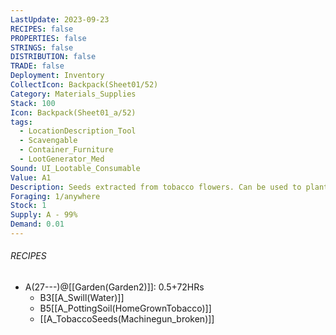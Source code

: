 ```yaml
---
LastUpdate: 2023-09-23
RECIPES: false
PROPERTIES: false
STRINGS: false
DISTRIBUTION: false
TRADE: false
Deployment: Inventory
CollectIcon: Backpack(Sheet01/52)
Category: Materials_Supplies
Stack: 100
Icon: Backpack(Sheet01_a/52)
tags:
  - LocationDescription_Tool
  - Scavengable
  - Container_Furniture
  - LootGenerator_Med
Sound: UI_Lootable_Consumable
Value: A1
Description: Seeds extracted from tobacco flowers. Can be used to plant tobacco or can be ground down for oil.
Foraging: 1/anywhere
Stock: 1
Supply: A - 99%
Demand: 0.01
---
```


###### RECIPES
- A(27---)@[[Garden(Garden2)]]: 0.5+72HRs
	- B3[[A_Swill(Water)]]
	- B5[[A_PottingSoil(HomeGrownTobacco)]]
	- [[A_TobaccoSeeds(Machinegun_broken)]]